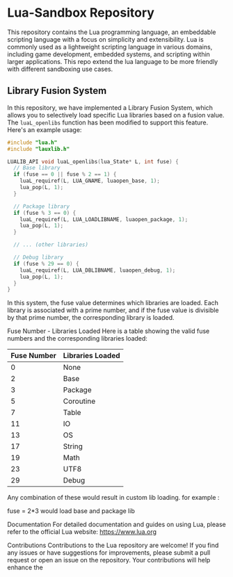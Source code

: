 # Lua-Sandbox Repository

This repository contains the Lua programming language, an embeddable scripting language with a focus on simplicity and extensibility. Lua is commonly used as a lightweight scripting language in various domains, including game development, embedded systems, and scripting within larger applications.
This repo extend the lua language to be more friendly with different sandboxing use cases.


## Library Fusion System

In this repository, we have implemented a Library Fusion System, which allows you to selectively load specific Lua libraries based on a fusion value. The `luaL_openlibs` function has been modified to support this feature. Here's an example usage:

```c
#include "lua.h"
#include "lauxlib.h"

LUALIB_API void luaL_openlibs(lua_State* L, int fuse) {
  // Base library
  if (fuse == 0 || fuse % 2 == 1) {
    luaL_requiref(L, LUA_GNAME, luaopen_base, 1);
    lua_pop(L, 1);
  }

  // Package library
  if (fuse % 3 == 0) {
    luaL_requiref(L, LUA_LOADLIBNAME, luaopen_package, 1);
    lua_pop(L, 1);
  }

  // ... (other libraries)

  // Debug library
  if (fuse % 29 == 0) {
    luaL_requiref(L, LUA_DBLIBNAME, luaopen_debug, 1);
    lua_pop(L, 1);
  }
}
```


In this system, the fuse value determines which libraries are loaded. Each library is associated with a prime number, and if the fuse value is divisible by that prime number, the corresponding library is loaded.

Fuse Number - Libraries Loaded
Here is a table showing the valid fuse numbers and the corresponding libraries loaded:

| Fuse Number | Libraries Loaded |
|-------------|------------------|
| 0           | None             |
| 2           | Base             |
| 3           | Package          |
| 5           | Coroutine        |
| 7           | Table            |
| 11          | IO               |
| 13          | OS               |
| 17          | String           |
| 19          | Math             |
| 23          | UTF8             |
| 29          | Debug            |


Any combination of these would result in custom lib loading.
for example :

fuse = 2*3 would load base and package lib

Documentation
For detailed documentation and guides on using Lua, please refer to the official Lua website: https://www.lua.org

Contributions
Contributions to the Lua repository are welcome! If you find any issues or have suggestions for improvements, please submit a pull request or open an issue on the repository. Your contributions will help enhance the



